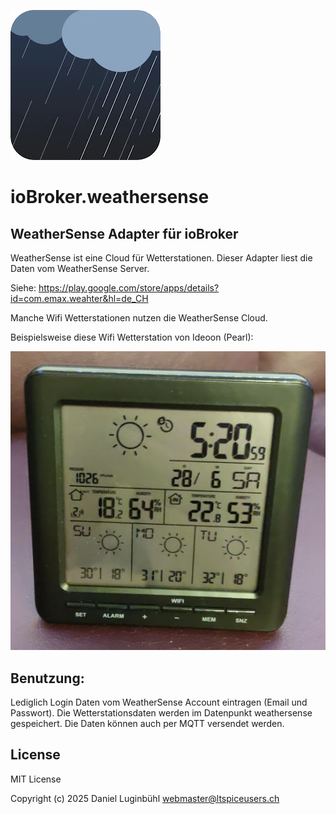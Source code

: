 ![Logo](admin/weathersense.png)
# ioBroker.weathersense

## WeatherSense Adapter für ioBroker

WeatherSense ist eine Cloud für Wetterstationen. Dieser Adapter liest die Daten vom WeatherSense Server.

Siehe: https://play.google.com/store/apps/details?id=com.emax.weahter&hl=de_CH

Manche Wifi Wetterstationen nutzen die WeatherSense Cloud.

Beispielsweise diese Wifi Wetterstation von Ideoon (Pearl):

![Screenshot](https://github.com/ltspicer/WeatherSense/blob/main/wetterstation.png)

## Benutzung:
Lediglich Login Daten vom WeatherSense Account eintragen (Email und Passwort).
Die Wetterstationsdaten werden im Datenpunkt weathersense gespeichert.
Die Daten können auch per MQTT versendet werden.

## License
MIT License

Copyright (c) 2025 Daniel Luginbühl <webmaster@ltspiceusers.ch>

